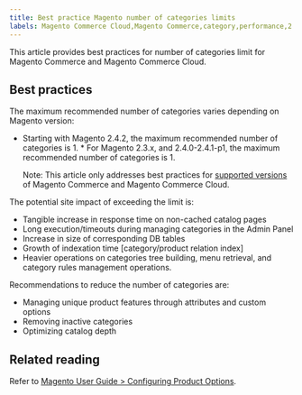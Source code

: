 ```yaml
---
title: Best practice Magento number of categories limits
labels: Magento Commerce Cloud,Magento Commerce,category,performance,2.3,index,products,best practices,2.3.x,2.4,2.4.x
---
```


This article provides best practices for number of categories limit for Magento Commerce and Magento Commerce Cloud.

## Best practices

The maximum recommended number of categories varies depending on Magento version:

* Starting with Magento 2.4.2, the maximum recommended number of categories is 1. * For Magento 2.3.x, and 2.4.0-2.4.1-p1, the maximum recommended number of categories is 1. <p class="info">Note: This article only addresses best practices for <a href="https://magento.com/sites/default/files/magento-software-lifecycle-policy.pdf">supported versions</a> of Magento Commerce and Magento Commerce Cloud.</p>

The potential site impact of exceeding the limit is:

* Tangible increase in response time on non-cached catalog pages
* Long execution/timeouts during managing categories in the Admin Panel
* Increase in size of corresponding DB tables
* Growth of indexation time \[category/product relation index\]
* Heavier operations on categories tree building, menu retrieval, and category rules management operations.

Recommendations to reduce the number of categories are:

* Managing unique product features through attributes and custom options
* Removing inactive categories
* Optimizing catalog depth

## Related reading

Refer to [Magento User Guide > Configuring Product Options](https://docs.magento.com/user-guide/catalog/inventory-product-stock-options.html).